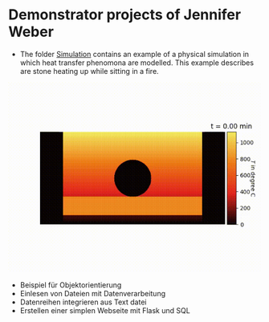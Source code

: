 # Demonstrator projects of Jennifer Weber

- The folder [Simulation](https://github.com/jennyweb/Demonstratoren/tree/heatBalance/Simulation) contains an example of a physical simulation in which heat transfer phenomona are modelled. This example describes are stone heating up while sitting in a fire. 

![Evolution of temperature over time](Simulation/ReadMeVisualization/result-temperature.gif)

- Beispiel für Objektorientierung
- Einlesen von Dateien mit Datenverarbeitung
- Datenreihen integrieren aus Text datei
- Erstellen einer simplen Webseite mit Flask und SQL

